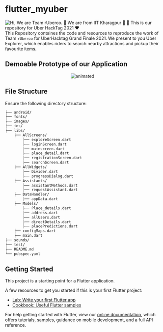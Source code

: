 # flutter_myuber
![Hi, We are Team rUberoo. 👋 We are from IIT Kharagpur 🚀  🚀 This is our repository for Uber HackTag 2021 ❤️](images/Intro.gif)
This Repository containes the code and resources to reproduce the work of Team ```rUberoo``` for UberHacktag Grand Finale 2021. We present to you Uber Explorer, which enables riders to search nearby attractions and pickup their favourite items.

## Demoable Prototype of our Application

<p align="center">
  <img src="images/demo.gif" alt="animated" />
</p>


## File Structure

Ensure the following directory structure:

```bash
├── android/
├── fonts/
├── images/
├── ios/ 
├── libs/
    ├── AllScreens/
        ├── exploreScreen.dart
        ├── loginScreen.dart
        ├── mainscreen.dart
        ├── place_detail.dart
        ├── registrationScreen.dart 
        ├── searchScreen.dart
    ├── AllWidgets/
        ├── Divider.dart
        ├── progressDialog.dart
    ├── Assistants/
        ├── assistantMethods.dart
        ├── requestAssistant.dart
    ├── DataHandler/
        ├── appData.dart
    ├── Models/
        ├── Place_details.dart
        ├── address.dart
        ├── allUsers.dart
        ├── directDetails.dart
        ├── placePredictions.dart
    ├── configMaps.dart
    ├── main.dart       
├── sounds/
├── test/   
├── README.md
└── pubspec.yaml
```

## Getting Started

This project is a starting point for a Flutter application.

A few resources to get you started if this is your first Flutter project:

- [Lab: Write your first Flutter app](https://flutter.dev/docs/get-started/codelab)
- [Cookbook: Useful Flutter samples](https://flutter.dev/docs/cookbook)

For help getting started with Flutter, view our
[online documentation](https://flutter.dev/docs), which offers tutorials,
samples, guidance on mobile development, and a full API reference.


